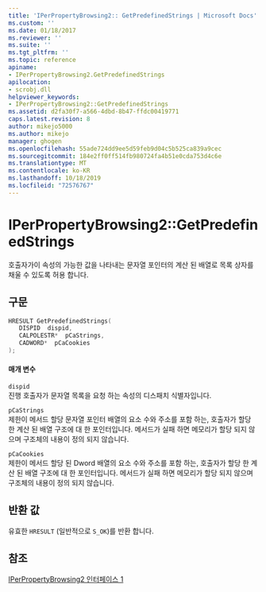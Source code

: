 ```yaml
---
title: 'IPerPropertyBrowsing2:: GetPredefinedStrings | Microsoft Docs'
ms.custom: ''
ms.date: 01/18/2017
ms.reviewer: ''
ms.suite: ''
ms.tgt_pltfrm: ''
ms.topic: reference
apiname:
- IPerPropertyBrowsing2.GetPredefinedStrings
apilocation:
- scrobj.dll
helpviewer_keywords:
- IPerPropertyBrowsing2::GetPredefinedStrings
ms.assetid: d2fa30f7-a566-4dbd-8b47-ffdc00419771
caps.latest.revision: 8
author: mikejo5000
ms.author: mikejo
manager: ghogen
ms.openlocfilehash: 55ade724dd9ee5d59feb9d04c5b525ca839a9cec
ms.sourcegitcommit: 184e2ff0ff514fb980724fa4b51e0cda753d4c6e
ms.translationtype: MT
ms.contentlocale: ko-KR
ms.lasthandoff: 10/18/2019
ms.locfileid: "72576767"
---
```

# <a name="iperpropertybrowsing2getpredefinedstrings"></a>IPerPropertyBrowsing2::GetPredefinedStrings
호출자가이 속성의 가능한 값을 나타내는 문자열 포인터의 계산 된 배열로 목록 상자를 채울 수 있도록 허용 합니다.  
  
## <a name="syntax"></a>구문  
  
```cpp
HRESULT GetPredefinedStrings(  
   DISPID  dispid,  
   CALPOLESTR*  pCaStrings,  
   CADWORD*  pCaCookies  
);  
```  
  
#### <a name="parameters"></a>매개 변수  
 `dispid`  
 진행 호출자가 문자열 목록을 요청 하는 속성의 디스패치 식별자입니다.  
  
 `pCaStrings`  
 제한이 메서드 할당 문자열 포인터 배열의 요소 수와 주소를 포함 하는, 호출자가 할당 한 계산 된 배열 구조에 대 한 포인터입니다. 메서드가 실패 하면 메모리가 할당 되지 않으며 구조체의 내용이 정의 되지 않습니다.  
  
 `pCaCookies`  
 제한이 메서드 할당 된 Dword 배열의 요소 수와 주소를 포함 하는, 호출자가 할당 한 계산 된 배열 구조에 대 한 포인터입니다. 메서드가 실패 하면 메모리가 할당 되지 않으며 구조체의 내용이 정의 되지 않습니다.  
  
## <a name="return-value"></a>반환 값  
 유효한 `HRESULT` (일반적으로 `S_OK`)를 반환 합니다.  
  
## <a name="see-also"></a>참조  
 [IPerPropertyBrowsing2 인터페이스 1](../../winscript/reference/iperpropertybrowsing2-interface-1.md)